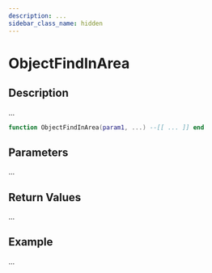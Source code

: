 ```yaml
---
description: ...
sidebar_class_name: hidden
---
```


# ObjectFindInArea

## Description

...

```lua
function ObjectFindInArea(param1, ...) --[[ ... ]] end
```

## Parameters

...

## Return Values

...

## Example

...

